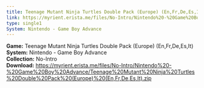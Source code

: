 ```yaml
---
title: Teenage Mutant Ninja Turtles Double Pack (Europe) (En,Fr,De,Es,It)
link: https://myrient.erista.me/files/No-Intro/Nintendo%20-%20Game%20Boy%20Advance/Teenage%20Mutant%20Ninja%20Turtles%20Double%20Pack%20(Europe)%20(En,Fr,De,Es,It).zip
type: single1
System: Nintendo - Game Boy Advance
---
```

<b>Game:</b> Teenage Mutant Ninja Turtles Double Pack (Europe) (En,Fr,De,Es,It)<br>
<b>System:</b> Nintendo - Game Boy Advance<br>
<b>Collection:</b> No-Intro<br>
<b>Download:</b> https://myrient.erista.me/files/No-Intro/Nintendo%20-%20Game%20Boy%20Advance/Teenage%20Mutant%20Ninja%20Turtles%20Double%20Pack%20(Europe)%20(En,Fr,De,Es,It).zip